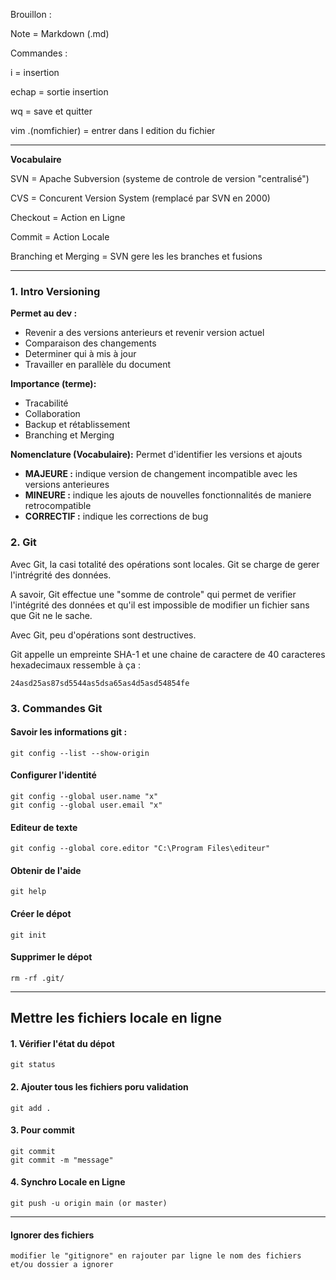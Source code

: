 Brouillon :

Note = Markdown (.md)

Commandes :

i = insertion

echap = sortie insertion

wq = save et quitter

vim .(nomfichier) = entrer dans l edition du fichier

-------------
**Vocabulaire**

SVN = Apache Subversion (systeme de controle de version "centralisé")

CVS = Concurent Version System (remplacé par SVN en 2000)

Checkout = Action en Ligne

Commit = Action Locale

Branching et Merging = SVN gere les les branches et fusions

-------------
### 1. Intro Versioning

__Permet au dev :__
- Revenir a des versions anterieurs et revenir version actuel
- Comparaison des changements
- Determiner qui à mis à jour
- Travailler en parallèle du document

__Importance (terme):__
- Tracabilité
- Collaboration
- Backup et rétablissement
- Branching et Merging

__Nomenclature (Vocabulaire):__
Permet d'identifier les versions et ajouts
- **MAJEURE :** indique version de changement incompatible avec les versions anterieures
- **MINEURE :** indique les ajouts de nouvelles fonctionnalités de maniere retrocompatible
- **CORRECTIF :** indique les corrections de bug


### 2. Git
Avec Git, la casi totalité des opérations sont locales.
Git se charge de gerer l'intrégrité des données.

A savoir, Git effectue une "somme de controle" qui permet de verifier l'intégrité des données et qu'il est impossible de modifier un fichier sans que Git ne le sache.

Avec Git, peu d'opérations sont destructives.

Git appelle un empreinte SHA-1 et une chaine de caractere de 40 caracteres hexadecimaux ressemble à ça :
```
24asd25as87sd5544as5dsa65as4d5asd54854fe
```

### 3. Commandes Git

#### Savoir les informations git :
```
git config --list --show-origin
```
#### Configurer l'identité
```
git config --global user.name "x"
git config --global user.email "x"
```

#### Editeur de texte
```
git config --global core.editor "C:\Program Files\editeur"
```

#### Obtenir de l'aide
```
git help
```

#### Créer le dépot
```
git init
```

#### Supprimer le dépot
```
rm -rf .git/
```

-------------
## Mettre les fichiers locale en ligne
#### 1. Vérifier l'état du dépot
```
git status
```

#### 2. Ajouter tous les fichiers poru validation
```
git add .
```

#### 3. Pour commit
```
git commit
git commit -m "message"
```

#### 4. Synchro Locale en Ligne
```
git push -u origin main (or master)
```

-------------
#### Ignorer des fichiers
```
modifier le "gitignore" en rajouter par ligne le nom des fichiers et/ou dossier a ignorer
```

